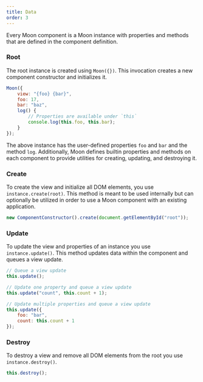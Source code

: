 ```yaml
---
title: Data
order: 3
---
```


Every Moon component is a Moon instance with properties and methods that are defined in the component definition.

### Root

The root instance is created using `Moon({})`. This invocation creates a new component constructor and initializes it.

```js
Moon({
	view: "{foo} {bar}",
	foo: 17,
	bar: "baz",
	log() {
		// Properties are available under `this`
		console.log(this.foo, this.bar);
	}
});
```

The above instance has the user-defined properties `foo` and `bar` and the method `log`. Additionally, Moon defines builtin properties and methods on each component to provide utilities for creating, updating, and destroying it.

### Create

To create the view and initialize all DOM elements, you use `instance.create(root)`. This method is meant to be used internally but can optionally be utilized in order to use a Moon component with an existing application.

```js
new ComponentConstructor().create(document.getElementById("root"));
```

### Update

To update the view and properties of an instance you use `instance.update()`. This method updates data within the component and queues a view update.

```js
// Queue a view update
this.update();

// Update one property and queue a view update
this.update("count", this.count + 1);

// Update multiple properties and queue a view update
this.update({
	foo: "bar",
	count: this.count + 1
});
```

### Destroy

To destroy a view and remove all DOM elements from the root you use `instance.destroy()`.

```js
this.destroy();
```
